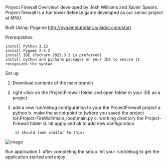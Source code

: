 Project Firewall
Overview:
developed by Josh Williams and Xavier Spears. Project firewall is a fun tower defense game developed as our senior project at MNU.

Built Using:
Pygame http://pygametutorials.wikidot.com/start

Prerequisites:

    install Python 3.12
    install Pygame 2.5.2
    install IDE (Pycharm 2023.3.2 is preferred)
    install python and pycharm packages on your IDE to ensure it recognizes the syntax

Set up
1. Download contents of the main branch
2. right-click on the ProjectFirewall folder and open folder in your IDE as a project
3. add a new run/debug configuration to your the ProjectFirewall project
a. python
b. make the script point to (where you saved the project to)\Project-FireWall\main_loop\main.py
c. working directory the Project-Firewall folder
d. hit apply and ok to add new configuration

        it should look similar to this:
![image](https://github.com/MNU-Fall-2023/Project-FireWall/assets/143554505/0332141a-ba76-4e06-b39a-844deb16203e)


Run application
    1. after completing the setup. hit your run/debug to get the application started and enjoy




